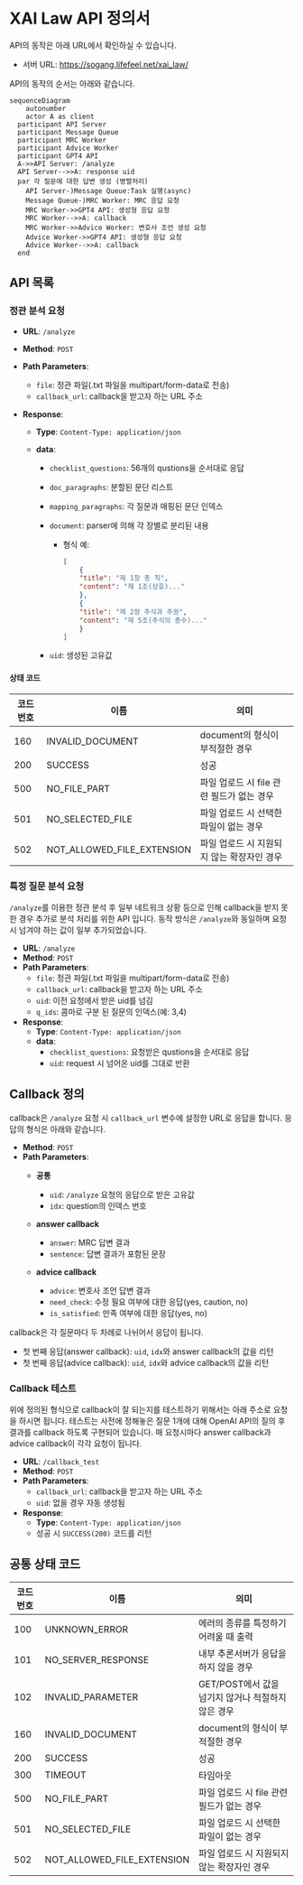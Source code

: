 # XAI Law API 정의서

API의 동작은 아래 URL에서 확인하실 수 있습니다.

- 서버 URL: https://sogang.lifefeel.net/xai_law/



API의 동작의 순서는 아래와 같습니다.

```mermaid
sequenceDiagram
	autonumber
	actor A as client
  participant API Server
  participant Message Queue
  participant MRC Worker
  participant Advice Worker
  participant GPT4 API
  A->>API Server: /analyze
  API Server-->>A: response uid
  par 각 질문에 대한 답변 생성 (병렬처리)
    API Server-)Message Queue:Task 실행(async)
    Message Queue-)MRC Worker: MRC 응답 요청
    MRC Worker->>GPT4 API: 생성형 응답 요청
    MRC Worker-->>A: callback
    MRC Worker->>Advice Worker: 변호사 조언 생성 요청
    Advice Worker->>GPT4 API: 생성형 응답 요청
    Advice Worker-->>A: callback
  end

```



## API 목록

### 정관 분석 요청

- **URL**: `/analyze`

- **Method**: `POST`

- **Path Parameters**:
  - `file`: 정관 파일(.txt 파일을 multipart/form-data로 전송)
  - `callback_url`: callback을 받고자 하는 URL 주소
  
- **Response**:
  - **Type**: `Content-Type: application/json`
  
  - **data**:
    - `checklist_questions`: 56개의 qustions을 순서대로 응답
    
    - `doc_paragraphs`: 분할된 문단 리스트
    
    - `mapping_paragraphs`: 각 질문과 매핑된 문단 인덱스
    
    - `document`: parser에 의해 각 장별로 분리된 내용
      - 형식 예:
        ```json
        [
        	{
            "title": "제 1장 총 칙",
            "content": "제 1조(상호)..."
        	},
        	{
            "title": "제 2장 주식과 주권",
            "content": "제 5조(주식의 총수)..."
        	}
        ]
        ```
      
    - `uid`: 생성된 고유값

#### 상태 코드

| 코드번호 | 이름                       | 의미                                       |
| -------- | -------------------------- | ------------------------------------------ |
| 160      | INVALID_DOCUMENT           | document의 형식이 부적절한 경우            |
| 200      | SUCCESS                    | 성공                                       |
| 500      | NO_FILE_PART               | 파일 업로드 시 file 관련 필드가 없는 경우  |
| 501      | NO_SELECTED_FILE           | 파일 업로드 시 선택한 파일이 없는 경우     |
| 502      | NOT_ALLOWED_FILE_EXTENSION | 파일 업로드 시 지원되지 않는 확장자인 경우 |

### 특정 질문 분석 요청

`/analyze`를 이용한 정관 분석 후 일부 네트워크 상황 등으로 인해 callback을 받지 못한 경우 추가로 분석 처리를 위한 API 입니다. 동작 방식은 `/analyze`와 동일하며 요청 시 넘겨야 하는 값이 일부 추가되었습니다.

- **URL**: `/analyze`
- **Method**: `POST`
- **Path Parameters**:  
  - `file`: 정관 파일(.txt 파일을 multipart/form-data로 전송)
  - `callback_url`: callback을 받고자 하는 URL 주소
  - `uid`: 이전 요청에서 받은 uid를 넘김
  - `q_ids`: 콤마로 구분 된 질문의 인덱스(예: 3,4)
- **Response**: 
  - **Type**: `Content-Type: application/json`
  - **data**:
    - `checklist_questions`: 요청받은 qustions을 순서대로 응답
    - `uid`: request 시 넘어온 uid를 그대로 반환



## Callback 정의

callback은 `/analyze` 요청 시 `callback_url` 변수에 설정한 URL로 응답을 합니다. 응답의 형식은 아래와 같습니다.

- **Method**: `POST`
- **Path Parameters**:
  - **공통**
    - `uid`: `/analyze` 요청의 응답으로 받은 고유값
    - `idx`: question의 인덱스 번호
  
  - **answer callback**
    - `answer`: MRC 답변 결과
    - `sentence`: 답변 결과가 포함된 문장
  - **advice callback**
    - `advice`: 변호사 조언 답변 결과
    - `need_check`: 수정 필요 여부에 대한 응답(yes, caution, no)
    - `is_satisfied`: 만족 여부에 대한 응답(yes, no)
  



callback은 각 질문마다 두 차례로 나뉘어서 응답이 됩니다. 

- 첫 번째 응답(answer callback): `uid`, `idx`와 answer callback의 값을 리턴
- 첫 번째 응답(advice callback): `uid`, `idx`와 advice callback의 값을 리턴

### Callback 테스트

위에 정의된 형식으로 callback이 잘 되는지를 테스트하기 위해서는 아래 주소로 요청을 하시면 됩니다. 테스트는 사전에 정해놓은 질문 1개에 대해 OpenAI API의 질의 후 결과를 callback 하도록 구현되어 있습니다. 매 요청시마다 answer callback과 advice callback이 각각 요청이 됩니다.

- **URL**: `/callback_test`
- **Method**: `POST`
- **Path Parameters**:  
  - `callback_url`: callback을 받고자 하는 URL 주소
  - `uid`: 없을 경우 자동 생성됨
- **Response**: 
  - **Type**: `Content-Type: application/json`
  - 성공 시 `SUCCESS(200)` 코드를 리턴



## 공통 상태 코드

| 코드번호 | 이름                       | 의미                                               |
| -------- | -------------------------- | -------------------------------------------------- |
| 100      | UNKNOWN_ERROR              | 에러의 종류를 특정하기 어려울 때 출력              |
| 101      | NO_SERVER_RESPONSE         | 내부 추론서버가 응답을 하지 않을 경우              |
| 102      | INVALID_PARAMETER          | GET/POST에서 값을 넘기지 않거나 적절하지 않은 경우 |
| 160      | INVALID_DOCUMENT           | document의 형식이 부적절한 경우                    |
| 200      | SUCCESS                    | 성공                                               |
| 300      | TIMEOUT                    | 타임아웃                                           |
| 500      | NO_FILE_PART               | 파일 업로드 시 file 관련 필드가 없는 경우          |
| 501      | NO_SELECTED_FILE           | 파일 업로드 시 선택한 파일이 없는 경우             |
| 502      | NOT_ALLOWED_FILE_EXTENSION | 파일 업로드 시 지원되지 않는 확장자인 경우         |
